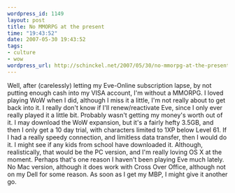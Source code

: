 ```yaml
--- 
wordpress_id: 1149
layout: post
title: No MMORPG at the present
time: "19:43:52"
date: 2007-05-30 19:43:52
tags: 
- culture
- wow
wordpress_url: http://schinckel.net/2007/05/30/no-mmorpg-at-the-present/
---
```

Well, after (carelessly) letting my Eve-Online subscription lapse, by not putting enough cash into my VISA account, I'm without a MMORPG. I loved playing WoW when I did, although I miss it a little, I'm not really about to get back into it. I really don't know if I'll renew/reactivate Eve, since I only ever really played it a little bit. Probably wasn't getting my money's worth out of it. I may download the WoW expansion, but it's a fairly hefty 3.5GB, and then I only get a 10 day trial, with characters limited to 1XP below Level 61. If I had a really speedy connection, and limitless data transfer, then I would do it. I might see if any kids from school have downloaded it. Although, realistically, that would be the PC version, and I'm really loving OS X at the moment. Perhaps that's one reason I haven't been playing Eve much lately. No Mac version, although it does work with Cross Over Office, although not on my Dell for some reason. As soon as I get my MBP, I might give it another go. 
